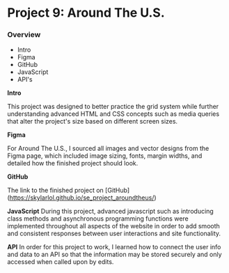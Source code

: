 # Project 9: Around The U.S.

### Overview  

* Intro  
* Figma  
* GitHub  
* JavaScript
* API's
  
**Intro**
  
This project was designed to better practice the grid system while further understanding advanced HTML and CSS concepts such as media queries that alter the project's size based on different screen sizes.


**Figma**

For Around The U.S., I sourced all images and vector designs from the Figma page, which included image sizing, fonts, margin widths, and detailed how the finished project should look.

**GitHub**

The link to the finished project on [GitHub] (https://skylarlol.github.io/se_project_aroundtheus/)

**JavaScript**
During this project, advanced javascript such as introducing class methods and asynchronous programming functions were implemented throughout all aspects of the website in order to add smooth and consistent responses between user interactions and site functionality.

**API**
In order for this project to work, I learned how to connect the user info and data to an API so that the information may be stored securely and only accessed when called upon by edits.
